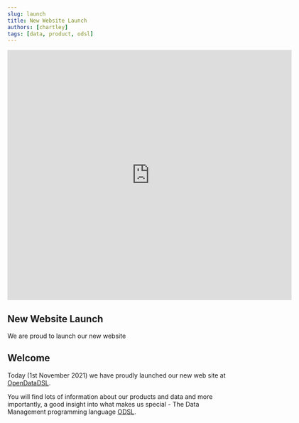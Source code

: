```yaml
---
slug: launch
title: New Website Launch
authors: [chartley]
tags: [data, product, odsl]
---
```


<div className="row">
  <div className="column">
    <iframe src="https://player.vimeo.com/video/639847187" width="640" height="564" frameBorder="0" allow="autoplay; fullscreen" allowFullScreen></iframe>
  </div>
  <div className="column">
  <h2>New Website Launch</h2>
We are proud to launch our new website 
  </div>
</div>



<!--truncate-->

## Welcome
Today (1st November 2021) we have proudly launched our new web site at [OpenDataDSL](https://www.opendataldsl.com).

You will find lots of information about our products and data and more importantly, a good insight into what makes us special - 
The Data Management programming language [ODSL](/docs/odsl). 

